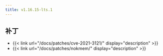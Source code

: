 ```yaml
---
title: v1.16.15-lts.1
---
```


## 补丁

- {{< link url="/docs/patches/cve-2021-3121/" display="description" >}}
- {{< link url="/docs/patches/nokmem/" display="description" >}}
